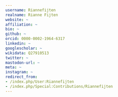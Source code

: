 ```yaml
---
username: Riannefijten
realname: Rianne Fijten
website: ~
affiliation: ~
bio: ~
github: ~
orcid: 0000-0002-1964-6317
linkedin: ~
googlescholar: ~
wikidata: Q27910513
twitter: ~
mastodon-url: ~
meta: ~
instagram: ~
redirect_from:
- /index.php/User:Riannefijten
- /index.php/Special:Contributions/Riannefijten
---
```

